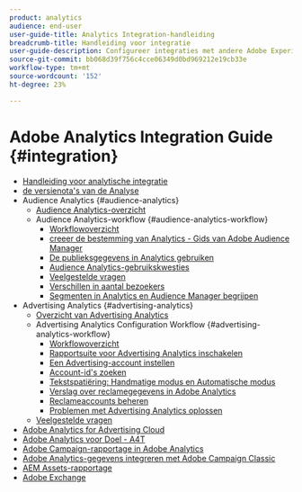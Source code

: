 ```yaml
---
product: analytics
audience: end-user
user-guide-title: Analytics Integration-handleiding
breadcrumb-title: Handleiding voor integratie
user-guide-description: Configureer integraties met andere Adobe Experience Cloud-oplossingen, zoals Audience Manager en Advertising Cloud.
source-git-commit: bb068d39f756c4cce06349d0bd969212e19cb33e
workflow-type: tm+mt
source-wordcount: '152'
ht-degree: 23%

---
```



# Adobe Analytics Integration Guide {#integration}

+ [Handleiding voor analytische integratie](home.md)
+ [ de versienota&#39;s van de Analyse ](https://experienceleague.adobe.com/en/docs/analytics/release-notes/latest)
+ Audience Analytics {#audience-analytics}
   + [Audience Analytics-overzicht](c-audience-analytics/mc-audiences-aam.md)
   + Audience Analytics-workflow {#audience-analytics-workflow}
      + [Workflowoverzicht](c-audience-analytics/c-workflow/audiences-workflow.md)
      + [ creeer de bestemming van Analytics - Gids van Adobe Audience Manager ](https://experienceleague.adobe.com/docs/audience-manager/user-guide/features/destinations/experience-cloud-destinations/create-analytics-destination.html)
      + [De publieksgegevens in Analytics gebruiken](c-audience-analytics/c-workflow/use-audience-data-analytics.md)
      + [Audience Analytics-gebruikskwesties](c-audience-analytics/aam-audience-use-cases.md)
      + [Veelgestelde vragen](c-audience-analytics/mc-audiences-faqs.md)
      + [Verschillen in aantal bezoekers](c-audience-analytics/visitor-count-reconciliation.md)
      + [Segmenten in Analytics en Audience Manager begrijpen](c-audience-analytics/aam-analytics-segments.md)
+ Advertising Analytics {#advertising-analytics}
   + [Overzicht van Advertising Analytics](c-advertising-analytics/overview.md)
   + Advertising Analytics Configuration Workflow {#advertising-analytics-workflow}
      + [Workflowoverzicht](c-advertising-analytics/c-adanalytics-workflow/aa-workflow.md)
      + [Rapportsuite voor Advertising Analytics inschakelen](c-advertising-analytics/c-adanalytics-workflow/aa-provision-rs.md)
      + [Een Advertising-account instellen](c-advertising-analytics/c-adanalytics-workflow/aa-create-ad-account.md)
      + [Account-id&#39;s zoeken](c-advertising-analytics/c-adanalytics-workflow/aa-locate-account-id.md)
      + [Tekstspatiëring: Handmatige modus en Automatische modus](c-advertising-analytics/c-adanalytics-workflow/aa-manual-vs-automatic-tracking.md)
      + [Verslag over reclamegegevens in Adobe Analytics](c-advertising-analytics/c-adanalytics-workflow/aa-report-ad-data-an.md)
      + [Reclameaccounts beheren](c-advertising-analytics/c-adanalytics-workflow/aa-manage-ad-accounts.md)
      + [Problemen met Advertising Analytics oplossen](c-advertising-analytics/c-adanalytics-workflow/aa-troubleshooting.md)
   + [Veelgestelde vragen](c-advertising-analytics/aa-faq.md)
+ [ Adobe Analytics for Advertising Cloud ](https://experienceleague.adobe.com/docs/advertising-cloud/integrations/analytics/overview.html)
+ [ Adobe Analytics voor Doel - A4T ](https://experienceleague.adobe.com/docs/target/using/integrate/a4t/a4t.html)
+ [Adobe Campaign-rapportage in Adobe Analytics](adobe-campaign.md)
+ [Adobe Analytics-gegevens integreren met Adobe Campaign Classic](analytics-to-campaign-classic.md)
+ [AEM Assets-rapportage](aem-assets-reporting.md)
+ [Adobe Exchange](https://exchange.adobe.com)
